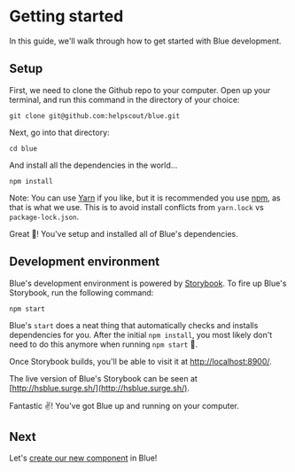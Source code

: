 # Getting started

In this guide, we'll walk through how to get started with Blue development.

## Setup

First, we need to clone the Github repo to your computer. Open up your terminal, and run this command in the directory of your choice:

```
git clone git@github.com:helpscout/blue.git
```

Next, go into that directory:

```
cd blue
```

And install all the dependencies in the world...

```
npm install
```

Note: You can use [Yarn](https://yarnpkg.com/en/) if you like, but it is recommended you use [npm](https://www.npmjs.com/), as that is what we use. This is to avoid install conflicts from `yarn.lock` vs `package-lock.json`.

Great 🌈! You've setup and installed all of Blue's dependencies.

## Development environment

Blue's development environment is powered by [Storybook](https://storybook.js.org/). To fire up Blue's Storybook, run the following command:

```
npm start
```

Blue's `start` does a neat thing that automatically checks and installs dependencies for you. After the initial `npm install`, you most likely don't need to do this anymore when running `npm start` 💪.

Once Storybook builds, you'll be able to visit it at [http://localhost:8900/](http://localhost:8900/).

The live version of Blue's Storybook can be seen at [http://hsblue.surge.sh/](http://hsblue.surge.sh/).

Fantastic ✌️! You've got Blue up and running on your computer.

## Next

Let's [create our new component](creating.md) in Blue!
